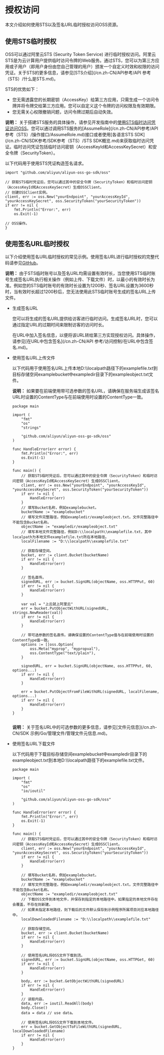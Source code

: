 # 授权访问

本文介绍如何使用STS以及签名URL临时授权访问OSS资源。

## 使用STS临时授权

OSS可以通过阿里云STS \(Security Token Service\) 进行临时授权访问。阿里云STS是为云计算用户提供临时访问令牌的Web服务。通过STS，您可以为第三方应用或子用户（即用户身份由您自己管理的用户）颁发一个自定义时效和权限的访问凭证。关于STS的更多信息，请参见[STS介绍](/cn.zh-CN/API参考/API 参考（STS）/什么是STS.md)。

STS的优势如下：

-   您无需透露您的长期密钥（AccessKey）给第三方应用，只需生成一个访问令牌并将令牌交给第三方应用。您可以自定义这个令牌的访问权限及有效期限。
-   您无需关心权限撤销问题，访问令牌过期后自动失效。

**说明：** 关于搭建STS服务的具体操作，请参见开发指南中的[使用STS临时访问凭证访问OSS](/cn.zh-CN/开发指南/数据安全/使用STS临时访问凭证访问OSS.md)。您可以通过调用STS服务的[AssumeRole](/cn.zh-CN/API参考/API 参考（STS）/操作接口/AssumeRole.md)接口或者使用[各语言STS SDK](/cn.zh-CN/SDK参考/SDK参考（STS）/STS SDK概览.md)来获取临时访问凭证。临时访问凭证包括临时访问密钥（AccessKeyId和AccessKeySecret）和安全令牌（SecurityToken）。

以下代码用于使用STS凭证构造签名请求。

```
import "github.com/aliyun/aliyun-oss-go-sdk/oss"

// 获取STS临时凭证后，您可以通过其中的安全令牌（SecurityToken）和临时访问密钥（AccessKeyId和AccessKeySecret）生成OSSClient。
// 创建OSSClient实例。
client, err := oss.New("yourEndpoint", "yourAccessKeyId", "yourAccessKeySecret", oss.SecurityToken("yourSecurityToken"))
if err != nil {
    fmt.Println("Error:", err)
    os.Exit(-1)

// OSS操作。
}          
```

## 使用签名URL临时授权

以下介绍使用签名URL临时授权的常见示例。使用签名URL进行临时授权的完整代码请参见[GitHub](https://github.com/aliyun/aliyun-oss-go-sdk/blob/master/sample/sign_url.go)。

**说明：** 由于STS临时账号以及签名URL均需设置有效时长，当您使用STS临时账号生成签名URL执行相关操作（例如上传、下载文件）时，以最小的有效时长为准。例如您的STS临时账号的有效时长设置为1200秒、签名URL设置为3600秒时，当有效时长超过1200秒后，您无法使用此STS临时账号生成的签名URL上传文件。

-   生成签名URL

    您可以将生成的签名URL提供给访客进行临时访问。生成签名URL时，您可以通过指定URL的过期时间来限制访客的访问时长。

    在URL中加入签名信息，以便将该URL转给第三方实现授权访问。具体操作，请参见[在URL中包含签名](/cn.zh-CN/API 参考/访问控制/在URL中包含签名.md)。

-   使用签名URL上传文件

    以下代码用于使用签名URL上传本地D:\\\\localpath路径下的examplefile.txt到目标存储空间examplebucket中exampledir目录下的exampleobject.txt文件。

    **说明：** 如果要在前端使用带可选参数的签名URL，请确保在服务端生成该签名URL时设置的ContentType与在前端使用时设置的ContentType一致。

    ```
    package main
    
    import (
        "fmt"
        "os"
        "strings"
    
        "github.com/aliyun/aliyun-oss-go-sdk/oss"
    )
    
    func HandleError(err error) {
        fmt.Println("Error:", err)
        os.Exit(-1)
    }
    
    func main() {
        // 获取STS临时凭证后，您可以通过其中的安全令牌（SecurityToken）和临时访问密钥（AccessKeyId和AccessKeySecret）生成OSSClient。
        client, err := oss.New("yourEndpoint", "yourAccessKeyId", "yourAccessKeySecret", oss.SecurityToken("yourSecurityToken"))
        if err != nil {
            HandleError(err)
        }
        // 填写Bucket名称，例如examplebucket。
        bucketName := "examplebucket"
        // 填写文件完整路径，例如exampledir/exampleobject.txt。文件完整路径中不能包含Bucket名称。
        objectName := "exampledir/exampleobject.txt"
        // 填写本地文件完整路径，例如D:\\localpath\\examplefile.txt，其中localpath为本地文件examplefile.txt所在本地路径。
        localFilename := "D:\\localpath\\examplefile.txt"
    
        // 获取存储空间。
        bucket, err := client.Bucket(bucketName)
        if err != nil {
            HandleError(err)
        }
    
        // 签名直传。
        signedURL, err := bucket.SignURL(objectName, oss.HTTPPut, 60)
        if err != nil {
            HandleError(err)
        }
    
        var val = "上云就上阿里云"
        err = bucket.PutObjectWithURL(signedURL, strings.NewReader(val))
        if err != nil {
            HandleError(err)
        }
    
        // 带可选参数的签名直传。请确保设置的ContentType值与在前端使用时设置的ContentType值一致。
        options := []oss.Option{
            oss.Meta("myprop", "mypropval"),
            oss.ContentType("text/plain"),
        }
    
        signedURL, err = bucket.SignURL(objectName, oss.HTTPPut, 60, options...)
        if err != nil {
            HandleError(err)
        }
    
        err = bucket.PutObjectFromFileWithURL(signedURL, localFilename, options...)
        if err != nil {
            HandleError(err)
        }
    }
                        
    ```

    **说明：** 关于签名URL中的可选参数的更多信息，请参见[文件元信息](/cn.zh-CN/SDK 示例/Go/管理文件/管理文件元信息.md)。

-   使用签名URL下载文件

    以下代码用于下载目标存储空间examplebucket中exampledir目录下的exampleobject.txt到本地D:\\\\localpath路径下的examplefile.txt文件。

    ```
    package main
    
    import (
        "fmt"
        "os"
        "io/ioutil"
    
        "github.com/aliyun/aliyun-oss-go-sdk/oss"
    )
    
    func HandleError(err error) {
        fmt.Println("Error:", err)
        os.Exit(-1)
    }
    
    func main() {
        // 获取STS临时凭证后，您可以通过其中的安全令牌（SecurityToken）和临时访问密钥（AccessKeyId和AccessKeySecret）生成OSSClient。
        client, err := oss.New("yourEndpoint", "yourAccessKeyId", "yourAccessKeySecret", oss.SecurityToken("yourSecurityToken"))
        if err != nil {
            HandleError(err)
        }
    
        // 填写Bucket名称，例如examplebucket。
        bucketName := "examplebucket"
        // 填写文件完整路径，例如exampledir/exampleobject.txt。文件完整路径中不能包含Bucket名称。
        objectName := "exampledir/exampleobject.txt"
        // 下载OSS文件到本地文件，并保存到指定的本地路径中。如果指定的本地文件存在会覆盖，不存在则新建。
        // 如果未指定本地路径，则下载后的文件默认保存到示例程序所属项目对应本地路径中。
        localDownloadedFilename := "D:\\localpath\\examplefile.txt"
    
        // 获取存储空间。
        bucket, err := client.Bucket(bucketName)
        if err != nil {
            HandleError(err)
        }
    
        // 使用签名URL将OSS文件下载到流。
        signedURL, err := bucket.SignURL(objectName, oss.HTTPGet, 60)
        if err != nil {
            HandleError(err)
        }
    
        body, err := bucket.GetObjectWithURL(signedURL)
        if err != nil {
            HandleError(err)
        }
        // 读取内容。
        data, err := ioutil.ReadAll(body)
        body.Close()
        data = data // use data。
    
        // 使用签名URL将OSS文件下载到本地文件。
        err = bucket.GetObjectToFileWithURL(signedURL, localDownloadedFilename)
        if err != nil {
            HandleError(err)
        }
    }
                        
    ```


